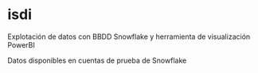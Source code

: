 # isdi
Explotación de datos con BBDD Snowflake y herramienta de visualización PowerBI

Datos disponibles en cuentas de prueba de Snowflake
